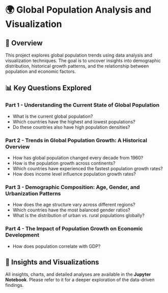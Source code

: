 # 🌍 Global Population Analysis and Visualization  

## 📌 Overview  
This project explores global population trends using data analysis and visualization techniques. The goal is to uncover insights into demographic distribution, historical growth patterns, and the relationship between population and economic factors.  

## 📊 Key Questions Explored  

### **Part 1 - Understanding the Current State of Global Population**  
- What is the current global population?  
- Which countries have the highest and lowest populations?  
- Do these countries also have high population densities?  

### **Part 2 - Trends in Global Population Growth: A Historical Overview**  
- How has global population changed every decade from 1960?  
- How is the population growth across continents?  
- Which countries have experienced the fastest population growth rates?  
- How does income level influence population growth rates?  

### **Part 3 - Demographic Composition: Age, Gender, and Urbanization Patterns**  
- How does the age structure vary across different regions?  
- Which countries have the most balanced gender ratios?  
- What is the distribution of urban vs. rural populations globally?  

### **Part 4 - The Impact of Population Growth on Economic Development**  
- How does population correlate with GDP?  

## 📂 Insights and Visualizations  
All insights, charts, and detailed analyses are available in the **Jupyter Notebook**. Please refer to it for a deeper exploration of the data-driven findings.  
